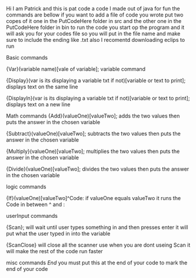 Hi I am Patrick and this is pat code a code I made out of java for fun
the commands are bellow
if you want to add a file of code you wrote put two copes of it one in the PutCodeHere folder in src and the other one in the PutCodeHere folder in bin 
to run the code you start op the program and it will ask you for your codes file so you will put in the file name and make sure to include the ending like .txt also I recomentd downloading eclips to run 

Basic commands

{Var}(variable name)[vale of variable]; variable command

{Display}(var is its displaying a variable txt if not)[variable or text to print];  	displays text on the same line

{Displayln}(var is its displaying a variable txt if not)[variable or text to print]; 	displays text on a new line

Math commands
{Add}(valueOne)[valueTwo]<variable>; adds the two values then puts the answer in the chosen variable

{Subtract}(valueOne)[valueTwo]<variable>; subtracts the two values then puts the answer in the chosen variable

{Multiply}(valueOne)[valueTwo]<variable>; multiplies the two values then puts the answer in the chosen variable

{Divide}(valueOne)[valueTwo]<variable>; divides the two values then puts the answer in the chosen variable

logic commands

{If}(valueOne)[valueTwo]^Code: if valueOne equals valueTwo it runs the Code in between ^ and :

userInput commands

{Scan}<variable>; will wait until user types something in and then presses enter it will put what the user typed in into the variable 

{ScanClose} will close all the scanner use when you are dont useing Scan it will make the rest of the code run faster

misc commands
*End* you must put this at the end of your code to mark the end of your code
